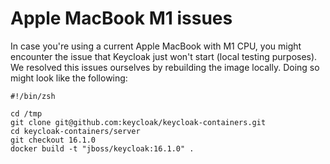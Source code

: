 # Apple MacBook M1 issues

In case you're using a  current Apple MacBook with M1 CPU, you might encounter the issue that Keycloak just won't start (local testing purposes). We resolved this issues 
ourselves by rebuilding the image locally. Doing so might look like the following:

```shell
#!/bin/zsh

cd /tmp
git clone git@github.com:keycloak/keycloak-containers.git
cd keycloak-containers/server
git checkout 16.1.0
docker build -t "jboss/keycloak:16.1.0" .
```